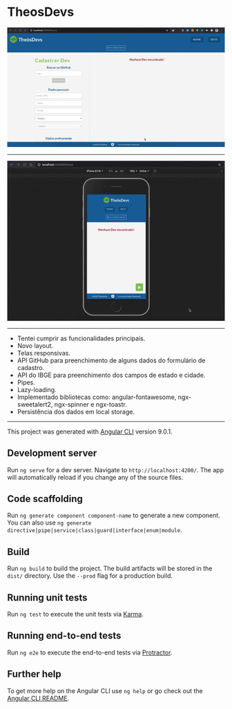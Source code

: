 # TheosDevs

<div align="center">
<img src='https://github.com/felipexmantovani/teste-frontend/blob/master/theos-devs/doc/screen-1.gif' style="min-width: 100%;" />
</div>

---

<div align="center">
<img src='https://github.com/felipexmantovani/teste-frontend/blob/master/theos-devs/doc/screen-2.gif' style="min-width: 100%;" />
</div>

---

- Tentei cumprir as funcionalidades principais.
- Novo layout.
- Telas responsivas.
- API GitHub para preenchimento de alguns dados do formulário de cadastro.
- API do IBGE para preenchimento dos campos de estado e cidade.
- Pipes.
- Lazy-loading.
- Implementado bibliotecas como: angular-fontawesome, ngx-sweetalert2, ngx-spinner e ngx-toastr.
- Persistência dos dados em local storage.

---

This project was generated with [Angular CLI](https://github.com/angular/angular-cli) version 9.0.1.

## Development server

Run `ng serve` for a dev server. Navigate to `http://localhost:4200/`. The app will automatically reload if you change any of the source files.

## Code scaffolding

Run `ng generate component component-name` to generate a new component. You can also use `ng generate directive|pipe|service|class|guard|interface|enum|module`.

## Build

Run `ng build` to build the project. The build artifacts will be stored in the `dist/` directory. Use the `--prod` flag for a production build.

## Running unit tests

Run `ng test` to execute the unit tests via [Karma](https://karma-runner.github.io).

## Running end-to-end tests

Run `ng e2e` to execute the end-to-end tests via [Protractor](http://www.protractortest.org/).

## Further help

To get more help on the Angular CLI use `ng help` or go check out the [Angular CLI README](https://github.com/angular/angular-cli/blob/master/README.md).
